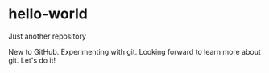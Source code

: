 # hello-world
Just another repository

New to GitHub. Experimenting with git.
Looking forward to learn more about git.
Let's do it!
